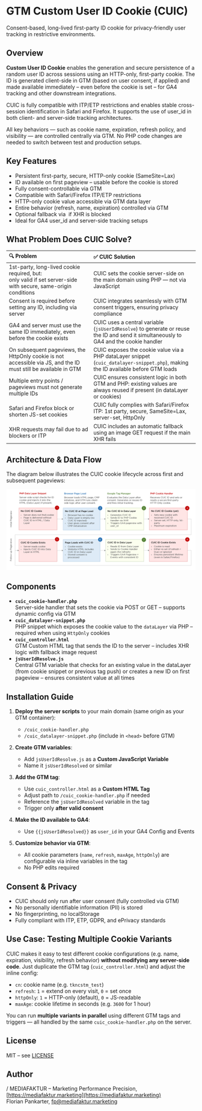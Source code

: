 # GTM Custom User ID Cookie (CUIC)

Consent-based, long-lived first-party ID cookie for privacy-friendly user tracking in restrictive environments.

## Overview

**Custom User ID Cookie** enables the generation and secure persistence of a random user ID across sessions using an HTTP-only, first-party cookie. The ID is generated client-side in GTM (based on user consent, if applied) and made available immediately – even before the cookie is set – for GA4 tracking and other downstream integrations.

CUIC is fully compatible with ITP/ETP restrictions and enables stable cross-session identification in Safari and Firefox. It supports the use of user_id in both client- and server-side tracking architectures.

All key behaviors — such as cookie name, expiration, refresh policy, and visibility — are controlled centrally via GTM. No PHP code changes are needed to switch between test and production setups.


## Key Features

* Persistent first-party, secure, HTTP-only cookie (SameSite=Lax)
* ID available on first pageview – usable before the cookie is stored
* Fully consent-controllable via GTM
* Compatible with Safari/Firefox ITP/ETP restrictions
* HTTP-only cookie value accessible via GTM data layer 
* Entire behavior (refresh, name, expiration) controlled via GTM
* Optional fallback via <img> if XHR is blocked
* Ideal for GA4 user_id and server-side tracking setups

## What Problem Does CUIC Solve?

| 🔍 Problem                                                                                                            | ✅ CUIC Solution                                                                                                                               |
|:--------------------------------------------------------------------------------------------------------------------- |:--------------------------------------------------------------------------------------------------------------------------------------------- |
| 1st-party, long-lived cookie required, but: <br>only valid if set server-side with secure, same-origin conditions | CUIC sets the cookie server-side on the main domain using PHP — not via JavaScript                                                        |
| Consent is required before setting any ID, including via server                                                   | CUIC integrates seamlessly with GTM consent triggers, ensuring privacy compliance                                                         |
| GA4 and server must use the same ID immediately, even before the cookie exists                                    | CUIC uses a central variable (`jsUserIdResolve`) to generate or reuse the ID and send it simultaneously to GA4 and the cookie handler |
| On subsequent pageviews, the HttpOnly cookie is not accessible via JS, and the ID must still be available in GTM  | CUIC exposes the cookie value via a PHP dataLayer snippet (`cuic_datalayer-snippet.php`), making the ID available before GTM loads    |
| Multiple entry points / pageviews must not generate multiple IDs                                                  | CUIC ensures consistent logic in both GTM and PHP: existing values are always reused if present (in dataLayer or cookies)                 |
| Safari and Firefox block or shorten JS-set cookies                                                                | CUIC fully complies with Safari/Firefox ITP: 1st party, secure, SameSite=Lax, server-set, HttpOnly                                            |
| XHR requests may fail due to ad blockers or ITP                                                                   | CUIC includes an automatic fallback using an image GET request if the main XHR fails                                                      |

## Architecture & Data Flow

The diagram below illustrates the CUIC cookie lifecycle across first and subsequent pageviews:

![CUIC Architecture & Data Flow](assets/cuic-architecture-and-data-flow.png)

## Components

* **`cuic_cookie-handler.php`**<br>Server-side handler that sets the cookie via POST or GET – supports dynamic config via GTM
* **`cuic_datalayer-snippet.php`**<br>PHP snippet which exposes the cookie value to the `dataLayer` via PHP – required when using `HttpOnly` cookies
* **`cuic_controller.html`**<br>GTM Custom HTML tag that sends the ID to the server – includes XHR logic with fallback image request 
* **`jsUserIdResolve.js`**<br>Central GTM variable that checks for an existing value in the dataLayer (from cookie snippet or previous tag push) or creates a new ID on first pageview – ensures consistent value at all times

## Installation Guide

1. **Deploy the server scripts** to your main domain (same origin as your GTM container):
   - `/cuic_cookie-handler.php`
   - `/cuic_datalayer-snippet.php` (include in `<head>` before GTM)

2. **Create GTM variables**:
   - Add `jsUserIdResolve.js` as a **Custom JavaScript Variable**
   - Name it `jsUserIdResolved` or similar

3. **Add the GTM tag**:
   - Use `cuic_controller.html` as a **Custom HTML Tag**
   - Adjust path to `/cuic_cookie-handler.php` if needed
   - Reference the `jsUserIdResolved` variable in the tag
   - Trigger only **after valid consent**

4. **Make the ID available to GA4**:
   - Use `{{jsUserIdResolved}}` as `user_id` in your GA4 Config and Events

5. **Customize behavior via GTM**:
   - All cookie parameters (`name`, `refresh`, `maxAge`, `httpOnly`) are configurable via inline variables in the tag
   - No PHP edits required

## Consent & Privacy

* CUIC should only run after user consent (fully controlled via GTM)
* No personally identifiable information (PII) is stored
* No fingerprinting, no localStorage
* Fully compliant with ITP, ETP, GDPR, and ePrivacy standards

## Use Case: Testing Multiple Cookie Variants

CUIC makes it easy to test different cookie configurations (e.g. name, expiration, visibility, refresh behavior) **without modifying any server-side code**. Just duplicate the GTM tag (`cuic_controller.html`) and adjust the inline config:

- `cn`: cookie name (e.g. `tkncstm_test`)
- `refresh`: `1` = extend on every visit, `0` = set once
- `httpOnly`: `1` = HTTP-only (default), `0` = JS-readable
- `maxAge`: cookie lifetime in seconds (e.g. `3600` for 1 hour)

You can run **multiple variants in parallel** using different GTM tags and triggers — all handled by the same `cuic_cookie-handler.php` on the server.

## License

MIT – see [LICENSE](./LICENSE)

## Author

/ MEDIAFAKTUR – Marketing Performance Precision, [https://mediafaktur.marketing](https://mediafaktur.marketing)  
Florian Pankarter, [fp@mediafaktur.marketing](mailto:fp@mediafaktur.marketing)

